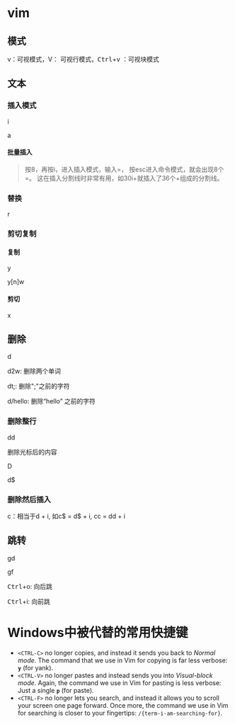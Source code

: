 # vim

## 模式

v：可视模式，V： 可视行模式，<kbd>Ctrl</kbd>+<kbd>v</kbd> ：可视块模式



## 文本

### 插入模式

i

a



#### 批量插入

> 
>
> 按8，再按i，进入插入模式，输入=， 按esc进入命令模式，就会出现8个=。 这在插入分割线时非常有用，如30i+<esc>就插入了36个+组成的分割线。

### 替换

r

### 剪切复制

#### 复制

y

y[n]w

#### 剪切

x

## 删除

d

d2w: 删除两个单词

dt;: 删除";"之前的字符

d/hello: 删除“hello” 之前的字符

### 删除整行

dd 

删除光标后的内容

D

d$

### 删除然后插入

c：相当于d + i, 如c$ = d$ + i, cc = dd + i

## 跳转

gd

gf

<kbd>Ctrl</kbd>+o: 向后跳

<kbd>Ctrl</kbd>+i: 向前跳

# Windows中被代替的常用快捷键

- `<CTRL-C>` no longer copies, and instead it sends you back to *Normal mode*. The command that we use in Vim for copying is far less verbose: **`y`** (for yank).
- `<CTRL-V>` no longer pastes and instead sends you into *Visual-block mode*. Again, the command we use in Vim for pasting is less verbose: Just a single **`p`** (for paste).
- `<CTRL-F>` no longer lets you search, and instead it allows you to scroll your screen one page forward. Once more, the command we use in Vim for searching is closer to your fingertips: `/{term-i-am-searching-for}`.